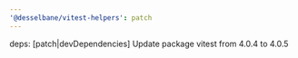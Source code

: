 ```yaml
---
'@desselbane/vitest-helpers': patch
---
```


deps: [patch|devDependencies] Update package vitest from 4.0.4 to 4.0.5
